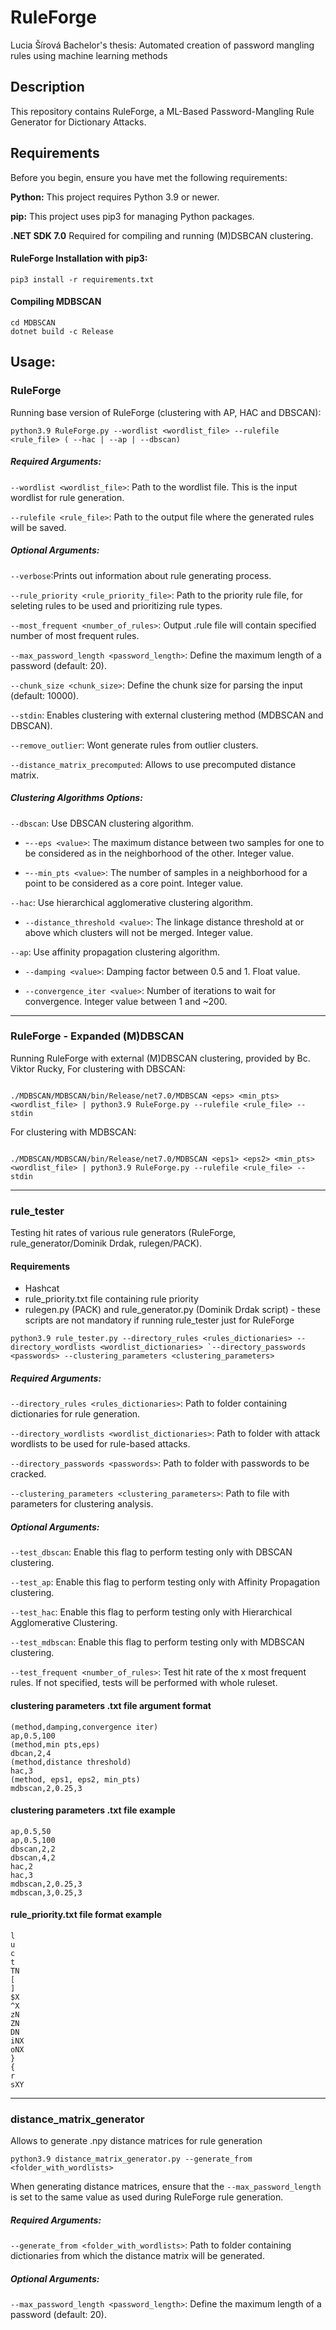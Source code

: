 
# RuleForge 
Lucia Šírová Bachelor's thesis: Automated creation of password mangling rules using machine learning methods
## Description

This repository contains RuleForge, a ML-Based Password-Mangling Rule Generator for Dictionary Attacks. 



## Requirements

Before you begin, ensure you have met the following requirements:

  

**Python:** This project requires Python 3.9 or newer.

**pip:** This project uses pip3 for managing Python packages.

  

**.NET SDK 7.0** Required for compiling and running (M)DSBCAN clustering.
#### RuleForge Installation with pip3:

````
pip3 install -r requirements.txt
````

#### Compiling MDBSCAN

````
cd MDBSCAN
dotnet build -c Release
````




## Usage:
### RuleForge
Running base version of RuleForge (clustering with AP, HAC and DBSCAN):
````
python3.9 RuleForge.py --wordlist <wordlist_file> --rulefile <rule_file> ( --hac | --ap | --dbscan)
````
##### Required Arguments:

`--wordlist <wordlist_file>`: Path to the wordlist file. This is the input wordlist for rule generation.

`--rulefile <rule_file>`: Path to the output file where the generated rules will be saved.


##### Optional Arguments:
`--verbose`:Prints out information about rule generating process.

`--rule_priority <rule_priority_file>`: Path to the priority rule file, for seleting rules to be used and prioritizing rule types.

`--most_frequent <number_of_rules>`: Output .rule file will contain specified number of most frequent rules.

`--max_password_length <password_length>`: Define the maximum length of a password (default: 20).

`--chunk_size <chunk_size>`: Define the chunk size for parsing the input (default: 10000).

`--stdin`: Enables clustering with external clustering method (MDBSCAN and DBSCAN).

`--remove_outlier`: Wont generate rules from outlier clusters.

`--distance_matrix_precomputed`: Allows to use precomputed distance matrix. 


##### Clustering Algorithms Options:

`--dbscan`: Use DBSCAN clustering algorithm.

- -`--eps <value>`: The maximum distance between two samples for one to be considered as in the neighborhood of the other. Integer value.

- -`--min_pts <value>`: The number of samples in a neighborhood for a point to be considered as a core point. Integer value.

`--hac`: Use hierarchical agglomerative clustering algorithm.

-  `--distance_threshold <value>`: The linkage distance threshold at or above which clusters will not be merged. Integer value.

 `--ap`: Use affinity propagation clustering algorithm.

-  `--damping <value>`: Damping factor between 0.5 and 1. Float value.

-  `--convergence_iter <value>`: Number of iterations to wait for convergence. Integer value between 1 and ~200.
---
### RuleForge - Expanded (M)DBSCAN
Running RuleForge with external (M)DBSCAN clustering, provided by Bc. Viktor Rucky,
For clustering with DBSCAN:

````

./MDBSCAN/MDBSCAN/bin/Release/net7.0/MDBSCAN <eps> <min_pts> <wordlist_file> | python3.9 RuleForge.py --rulefile <rule_file> --stdin

````

For clustering with MDBSCAN:

````

./MDBSCAN/MDBSCAN/bin/Release/net7.0/MDBSCAN <eps1> <eps2> <min_pts> <wordlist_file> | python3.9 RuleForge.py --rulefile <rule_file> --stdin

````

---
### rule_tester

Testing hit rates of various rule generators (RuleForge, rule_generator/Dominik Drdak, rulegen/PACK).

#### Requirements
- Hashcat
- rule_priority.txt file containing rule priority 
- rulegen.py (PACK) and rule_generator.py (Dominik Drdak script) - these scripts are not mandatory if running rule_tester just for RuleForge


````
python3.9 rule_tester.py --directory_rules <rules_dictionaries> --directory_wordlists <wordlist_dictionaries> `--directory_passwords <passwords> --clustering_parameters <clustering_parameters>
````


##### Required Arguments:

  `--directory_rules <rules_dictionaries>`: Path to folder containing dictionaries for rule generation.

  `--directory_wordlists <wordlist_dictionaries>`: Path to folder with attack wordlists to be used for rule-based attacks.

  `--directory_passwords <passwords>`: Path to folder with passwords to be cracked.

  `--clustering_parameters <clustering_parameters>`: Path to file with parameters for clustering analysis.

  

##### Optional Arguments:
 `--test_dbscan`: Enable this flag to perform testing only with DBSCAN clustering.
 
 `--test_ap`: Enable this flag to perform testing only with Affinity Propagation clustering.
 
 `--test_hac`: Enable this flag to perform testing only with Hierarchical Agglomerative Clustering.
 
 `--test_mdbscan`:  Enable this flag to perform testing only with MDBSCAN clustering.
 
 `--test_frequent <number_of_rules>`: Test hit rate of the x most frequent rules. If not specified, tests will be performed with whole ruleset.

#### clustering parameters .txt file argument format
````
(method,damping,convergence iter)
ap,0.5,100
(method,min pts,eps)
dbcan,2,4
(method,distance threshold)
hac,3
(method, eps1, eps2, min_pts)
mdbscan,2,0.25,3
````

#### clustering parameters .txt file example
````
ap,0.5,50
ap,0.5,100
dbscan,2,2
dbscan,4,2
hac,2
hac,3
mdbscan,2,0.25,3
mdbscan,3,0.25,3
````
#### rule_priority.txt file format example
````
l
u
c
t
TN
[
]
$X
^X
zN
ZN
DN
iNX
oNX
}
{
r
sXY
````
---
### distance_matrix_generator
Allows to generate .npy distance matrices for rule generation

``
python3.9 distance_matrix_generator.py --generate_from <folder_with_wordlists>
``

When generating distance matrices, ensure that the `--max_password_length` is set to the same value as used during RuleForge rule generation.
##### Required Arguments:

 `--generate_from <folder_with_wordlists>`: Path to folder containing dictionaries from which the distance matrix will be generated.
##### Optional Arguments:
`--max_password_length <password_length>`: Define the maximum length of a password (default: 20).